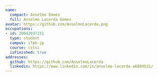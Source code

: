 ```yaml
---
name:
  compact: Anselmo Gomes
  full: Anselmo Lacerda Gomes
avatar: https://github.com/AnselmoLacerda.png
occupations:
- id: 20042037151
  type: student
  campus: ifpb-jp
  course: cstsi
  isFinished: true
addresses:
  github: https://github.com/AnselmoLacerda
  linkedin: https://www.linkedin.com/in/anselmo-lacerda-a6889531/
---
```

